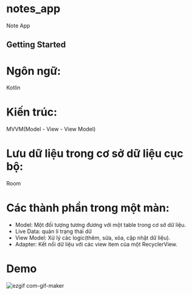 # notes_app
Note App

## Getting Started

# Ngôn ngữ:
Kotlin

# Kiến trúc:
MVVM(Model - View - View Model) 

# Lưu dữ liệu trong cơ sở dữ liệu cục bộ:
Room 

# Các thành phần trong một màn:
- Model: Một đối tượng tương đương với một table trong cơ sở dữ liệu.
- Live Data: quản lí trạng thái dữ 
- View Model: Xử lý các logic(thêm, sửa, xóa, cập nhật dữ liệu).
- Adapter: Kết nối dữ liệu với các view item của một RecyclerView.

# Demo 


![ezgif com-gif-maker](https://user-images.githubusercontent.com/85747052/205519507-8a733a68-54f2-4553-bc3c-2d500d660a32.gif)
